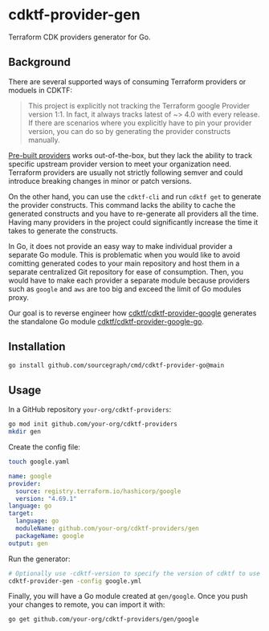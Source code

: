 # cdktf-provider-gen

Terraform CDK providers generator for Go.

## Background

There are several supported ways of consuming Terraform providers or moduels in CDKTF:

> This project is explicitly not tracking the Terraform google Provider version 1:1. In fact, it always tracks latest of ~> 4.0 with every release. If there are scenarios where you explicitly have to pin your provider version, you can do so by generating the provider constructs manually.

[Pre-built providers] works out-of-the-box, but they lack the ability to track specific upstream provider version to meet your organization need. 
Terraform providers are usually not strictly following semver and could introduce breaking changes in minor or patch versions.

On the other hand, you can use the `cdktf-cli` and run `cdktf get` to generate the provider constructs.
This command lacks the ability to cache the generated constructs and you have to re-generate all providers all the time. Having many providers in the project could significantly increase the time it takes to generate the constructs. 

In Go, it does not provide an easy way to make individual provider a separate Go module. This is problematic when you would like to avoid comitting generated codes to your main repository and host them in a separate centralized Git repository for ease of consumption. Then, you would have to make each provider a separate module because providers such as `google` and `aws` are too big and exceed the limit of Go modules proxy.

Our goal is to reverse engineer how [cdktf/cdktf-provider-google] generates the standalone Go module [cdktf/cdktf-provider-google-go].

## Installation

```sh
go install github.com/sourcegraph/cmd/cdktf-provider-go@main 
```

## Usage

In a GitHub repository `your-org/cdktf-providers`:

```sh
go mod init github.com/your-org/cdktf-providers
mkdir gen
```

Create the config file:

```sh
touch google.yaml
```

```yaml
name: google
provider:
  source: registry.terraform.io/hashicorp/google
  version: "4.69.1"
language: go
target:
  language: go
  moduleName: github.com/your-org/cdktf-providers/gen
  packageName: google
output: gen
```

Run the generator:

```sh
# Optionally use -cdktf-version to specify the version of cdktf to use
cdktf-provider-gen -config google.yml
```

Finally, you will have a Go module created at `gen/google`. Once you push your changes to remote, you can import it with:

```sh
go get github.com/your-org/cdktf-providers/gen/google
```

[pre-built providers]: https://developer.hashicorp.com/terraform/cdktf/concepts/providers#install-pre-built-providerss
[cdktf/cdktf-provider-google]: https://github.com/cdktf/cdktf-provider-google
[cdktf/cdktf-provider-google-go]: https://github.com/cdktf/cdktf-provider-google-go
